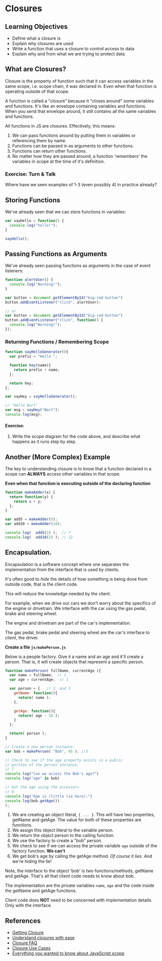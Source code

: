 # Closures

## Learning Objectives

- Define what a closure is
- Explain why closures are used
- Write a function that uses a closure to control access to data
- Explain why and from what we are trying to protect data

## What are Closures?

Closure is the property of function such that it can access variables in the same scope, i.e. scope chain, it was declared in. Even when that function is operating outside of that scope.

A function is called a "closure" because it "closes around" some variables and functions. It's like an envelope containing variables and functions. When you send that envelope around, it still contains all the same variables and functions.

All functions in JS are closures. Effectively, this means:

1. We can pass functions around by putting them in variables or referencing them by name.
2. Functions can be passed in as arguments to other functions.
3. Functions can return other functions.
4. No matter how they are passed around, a function 'remembers' the variables in scope at the time of it's definition.

### Exercise: Turn & Talk

Where have we seen examples of 1-3 (even possibly 4) in practice already?

## Storing Functions

We've already seen that we can store functions in variables:

```js
var sayHello = function() {
  console.log("hello!");
}

sayHello();
```

## Passing Functions as Arguments

We've already seen passing functions as arguments in the case of event listeners:

```js
function alertUser() {
  console.log("Warning!");
}

var button = document.getElementById("big-red-button")
button.addEventListener("click", alertUser);

// or
var button = document.getElementById("big-red-button")
button.addEventListener("click", function() {
  console.log("Warning!");
});
```

### Returning Functions / Remembering Scope

```js
function sayHelloGenerator(){
  var prefix = "Hello ";

  function hey(name){
    return prefix + name;
  };

  return hey;
};

var sayHey = sayHelloGenerator();

// "Hello Bart"
var msg = sayHey("Bart");
console.log(msg);
```

#### Exercise:

1. Write the scope diagram for the code above, and describe what happens as it runs step by step.

## Another (More Complex) Example

The key to understanding closure is to know that a function declared in a scope can **ALWAYS** access other variables in that scope.

**Even when that function is executing outside of the declaring function**

```js
function makeAdder(x) {
  return function(y) {
    return x + y;
  };
}

var add5 = makeAdder(5);
var add10 = makeAdder(10);

console.log(  add5(2) );  // 7
console.log(  add10(2) ); // 12
```

## Encapsulation.

Encapsulation is a software concept where one separates the implementation from the interface that is used by clients.

It's often good to *hide* the details of how something is being done from outside code, that is the client code.

This will reduce the knowledge needed by the client.

For example, when we drive our cars we don't worry about the specifics of the engine or drivetrain. We interface with the car using the gas pedal, brake and steering wheel.

The engine and drivetrain are part of the car's implementation.

The gas pedal, brake pedal and steering wheel are the car's interface to client, the driver.

**Create a file `js/makePerson.js`**

Below is a people factory. Give it a name and an age and it'll create a person.
That is, it will create objects that represent a specific person.

```js
function makePerson( fullName, currentAge ){
  var name = fullName;  // 1
  var age = currentAge;  // 1

  var person = {   // 2  and 3
    getName: function(){
      return( name );
    },

    getAge: function(){
      return( age - 10 );
    }
  };

  return( person );
}

// Create a new person instance.
var bob = makePerson( "Bob", 45 ); //5

// Check to see if the age property exists in a public
// portion of the person instance.
// 7
console.log("Can we access the Bob's age?")
console.log("age" in bob)  

// Get the age using the accessors.
// 8
console.log("Age is (little lie here):")
console.log(bob.getAge())
);

```

1. We are creating an object literal, `{ ... }`. This will have two properties, getName and getAge. The value for both of these properties are functions.  
2. We assign this object literal to the variable person.  
3. We return the object person to the calling function.
4. We use the factory to create a "bob" person.  
5. We check to see if we can access the private variable `age` outside of the factory function. **We can't**  
6. We get bob's age by calling the getAge method. *Of course it lies*. And we're hiding the lie!


Note, the interface to the object 'bob' is two functions/methods, getName and getAge. That's all that client code needs to know about bob.

The implementation are the private variables `name`, `age` and the code inside the getName and getAge functions.

Client code does **NOT** need to be concerned with implementation details. Only with the interface.

## References

* [Getting Closure](http://markdaggett.com/blog/2013/02/25/getting-closure/)
* [Understand closures with ease](http://javascriptissexy.com/understand-javascript-closures-with-ease/)  
* [Closure FAQ](http://jibbering.com/faq/notes/closures)
* [Closure Use Cases](http://www.bennadel.com/blog/2134-a-random-exploration-of-closure-use-cases-in-javascript.htm)
* [Everything you wanted to know about JavaScript scope](http://toddmotto.com/everything-you-wanted-to-know-about-javascript-scope/)
